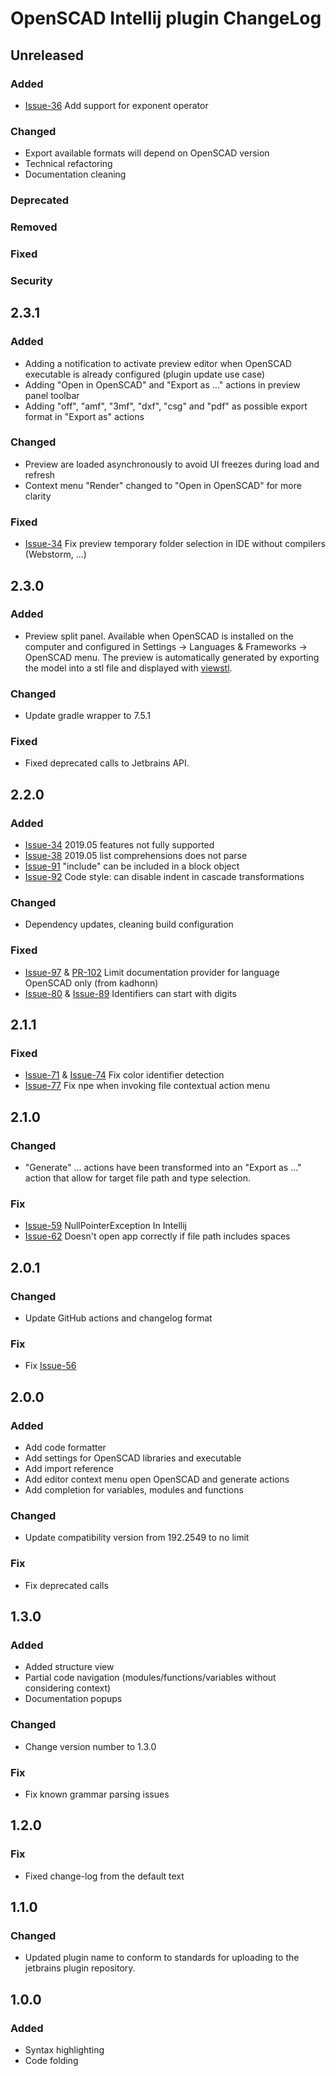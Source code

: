 <!-- Keep a Changelog guide -> https://keepachangelog.com -->

# OpenSCAD Intellij plugin ChangeLog

## Unreleased
### Added
* [Issue-36](https://github.com/ldenisey/idea-openscad/issues/36) Add support for exponent operator

### Changed
* Export available formats will depend on OpenSCAD version
* Technical refactoring
* Documentation cleaning

### Deprecated

### Removed

### Fixed

### Security

## 2.3.1
### Added
* Adding a notification to activate preview editor when OpenSCAD executable is already configured (plugin update use case)
* Adding "Open in OpenSCAD" and "Export as ..." actions in preview panel toolbar
* Adding "off", "amf", "3mf", "dxf", "csg" and "pdf" as possible export format in "Export as" actions

### Changed
* Preview are loaded asynchronously to avoid UI freezes during load and refresh
* Context menu "Render" changed to "Open in OpenSCAD" for more clarity

### Fixed
* [Issue-34](https://github.com/ldenisey/idea-openscad/issues/34) Fix preview temporary folder selection in IDE without compilers (Webstorm, ...)

## 2.3.0
### Added
* Preview split panel. Available when OpenSCAD is installed on the computer and configured in Settings -> Languages & Frameworks -> OpenSCAD menu.
The preview is automatically generated by exporting the model into a stl file and displayed with [viewstl](https://github.com/omrips/viewstl).

### Changed
* Update gradle wrapper to 7.5.1

### Fixed
* Fixed deprecated calls to Jetbrains API.

## 2.2.0
### Added
* [Issue-34](https://github.com/ncsaba/idea-openscad/issues/34) 2019.05 features not fully supported
* [Issue-38](https://github.com/ncsaba/idea-openscad/issues/38) 2019.05 list comprehensions does not parse
* [Issue-91](https://github.com/ncsaba/idea-openscad/issues/91) "include" can be included in a block object
* [Issue-92](https://github.com/ncsaba/idea-openscad/issues/92) Code style: can disable indent in cascade transformations

### Changed
* Dependency updates, cleaning build configuration

### Fixed
* [Issue-97](https://github.com/ncsaba/idea-openscad/issues/97) & [PR-102](https://github.com/ncsaba/idea-openscad/pull/102) Limit documentation provider for language OpenSCAD only (from kadhonn)
* [Issue-80](https://github.com/ncsaba/idea-openscad/issues/80) & [Issue-89](https://github.com/ncsaba/idea-openscad/issues/89) Identifiers can start with digits

## 2.1.1
### Fixed
* [Issue-71](https://github.com/ncsaba/idea-openscad/issues/71) & [Issue-74](https://github.com/ncsaba/idea-openscad/issues/74) Fix color identifier detection
* [Issue-77](https://github.com/ncsaba/idea-openscad/issues/77) Fix npe when invoking file contextual action menu

## 2.1.0
### Changed
* "Generate" ... actions have been transformed into an "Export as ..." action that allow for target file path and type selection.

### Fix
* [Issue-59](https://github.com/ncsaba/idea-openscad/issues/59) NullPointerException In Intellij
* [Issue-62](https://github.com/ncsaba/idea-openscad/issues/62) Doesn't open app correctly if file path includes spaces

## 2.0.1
### Changed
* Update GitHub actions and changelog format

### Fix
* Fix [Issue-56](https://github.com/ncsaba/idea-openscad/issues/56)

## 2.0.0
### Added
* Add code formatter
* Add settings for OpenSCAD libraries and executable
* Add import reference
* Add editor context menu open OpenSCAD and generate actions
* Add completion for variables, modules and functions

### Changed
* Update compatibility version from 192.2549 to no limit

### Fix
* Fix deprecated calls

## 1.3.0
### Added
* Added structure view
* Partial code navigation (modules/functions/variables without considering context)
* Documentation popups

### Changed
* Change version number to 1.3.0

### Fix
* Fix known grammar parsing issues

## 1.2.0
### Fix
* Fixed change-log from the default text

## 1.1.0
### Changed
* Updated plugin name to conform to standards for uploading to the jetbrains plugin repository.

## 1.0.0
### Added
* Syntax highlighting
* Code folding